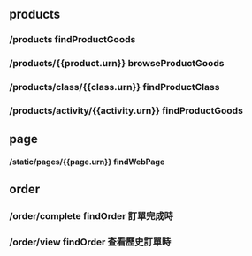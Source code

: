 
## products
### /products findProductGoods
### /products/{{product.urn}}   browseProductGoods
### /products/class/{{class.urn}} findProductClass
### /products/activity/{{activity.urn}} findProductGoods

## page
#### /static/pages/{{page.urn}} findWebPage


## order
### /order/complete findOrder 訂單完成時
### /order/view findOrder 查看歷史訂單時


